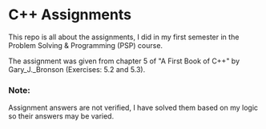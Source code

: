 # C++ Assignments
This repo is all about the assignments, I did in my first semester in the Problem Solving &amp; Programming (PSP) course. 

The assignment was given from chapter 5 of "A First Book of C++" by Gary_J._Bronson (Exercises: 5.2 and 5.3).

<h3>Note:</h3>
Assignment answers are not verified, I have solved them based on my logic so their answers may be varied. 
